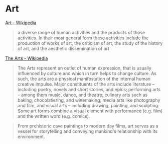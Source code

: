 # Art

[Art - Wikipedia](https://en.wikipedia.org/wiki/Art)

> a diverse range of human activities and the products of those activities. In their most general form these activities include the production of works of art, the criticism of art, the study of the history of art, and the aesthetic dissemination of art

[The Arts - Wikipedia](https://en.wikipedia.org/wiki/The_arts)

> The Arts represent an outlet of human expression, that is usually influenced by culture and which in turn helps to change culture. As such, the arts are a physical manifestation of the internal human creative impulse. Major constituents of the arts include literature – including poetry, novels and short stories, and epics; performing arts – among them music, dance, and theatre; culinary arts such as baking, chocolatiering, and winemaking; media arts like photography and film, and visual arts – including drawing, painting, and sculpting. Some art forms combine a visual element with performance (e.g. film) and the written word (e.g. comics).

>  From prehistoric cave paintings to modern day films, art serves as a vessel for storytelling and conveying mankind's relationship with its environment.
